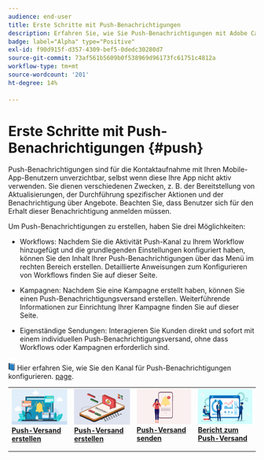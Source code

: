 ```yaml
---
audience: end-user
title: Erste Schritte mit Push-Benachrichtigungen
description: Erfahren Sie, wie Sie Push-Benachrichtigungen mit Adobe Campaign Web erstellen und senden
badge: label="Alpha" type="Positive"
exl-id: f90d915f-d357-4309-bef5-0dedc30280d7
source-git-commit: 73af561b5609b0f538969d96173fc61751c4812a
workflow-type: tm+mt
source-wordcount: '201'
ht-degree: 14%

---
```


# Erste Schritte mit Push-Benachrichtigungen {#push}

Push-Benachrichtigungen sind für die Kontaktaufnahme mit Ihren Mobile-App-Benutzern unverzichtbar, selbst wenn diese Ihre App nicht aktiv verwenden. Sie dienen verschiedenen Zwecken, z. B. der Bereitstellung von Aktualisierungen, der Durchführung spezifischer Aktionen und der Benachrichtigung über Angebote. Beachten Sie, dass Benutzer sich für den Erhalt dieser Benachrichtigung anmelden müssen.

Um Push-Benachrichtigungen zu erstellen, haben Sie drei Möglichkeiten:

* Workflows: Nachdem Sie die Aktivität Push-Kanal zu Ihrem Workflow hinzugefügt und die grundlegenden Einstellungen konfiguriert haben, können Sie den Inhalt Ihrer Push-Benachrichtigungen über das Menü im rechten Bereich erstellen. Detaillierte Anweisungen zum Konfigurieren von Workflows finden Sie auf dieser Seite.

* Kampagnen: Nachdem Sie eine Kampagne erstellt haben, können Sie einen Push-Benachrichtigungsversand erstellen. Weiterführende Informationen zur Einrichtung Ihrer Kampagne finden Sie auf dieser Seite.

* Eigenständige Sendungen: Interagieren Sie Kunden direkt und sofort mit einem individuellen Push-Benachrichtigungsversand, ohne dass Workflows oder Kampagnen erforderlich sind.

![](../assets/do-not-localize/book.png) Hier erfahren Sie, wie Sie den Kanal für Push-Benachrichtigungen konfigurieren. [page](https://experienceleague.corp.adobe.com/docs/campaign/campaign-v8/campaigns/send/push.html).

<table style="table-layout:fixed"><tr style="border: 0;">
<td>
<a href="create-push.md">
<img alt="Lead" src="assets/do-not-localize/push_create.jpeg">
</a>
<div><a href="create-push.md"><strong>Push-Versand erstellen</strong>
</div>
<p>
</td>
<td>
<a href="content-push.md">
<img alt="Gelegentlich" src="assets/do-not-localize/push_design.jpeg">
</a>
<div>
<a href="content-push.md"><strong>Push-Versand erstellen<strong></strong></a>
</div>
<p></td>
<td>
<a href="send-push.md">
<img alt="Validierung" src="assets/do-not-localize/push_send.jpeg">
</a>
<div>
<a href="send-push.md"><strong>Push-Versand senden</strong></a>
</div>
<p>
</td>
<td>
<a href="send-push.md">
<img alt="Validierung" src="assets/do-not-localize/push_report.jpeg">
</a>
<div>
<a href="send-push.md"><strong>Bericht zum Push-Versand</strong></a>
</div>
<p>
</td>
</tr></table>
